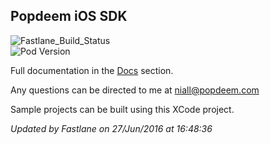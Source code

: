 ## Popdeem iOS SDK

![Fastlane_Build_Status](https://img.shields.io/badge/Build-Passing-brightgreen.svg)  
![Pod Version](https://img.shields.io/cocoapods/v/PopdeemSDK.svg)

Full documentation in the [Docs](https://github.com/Popdeem/Popdeem-SDK-iOS/tree/master/Docs "iOS Docs") section.

Any questions can be directed to me at niall@popdeem.com

Sample projects can be built using this XCode project.


*Updated by Fastlane on 27/Jun/2016 at 16:48:36*

